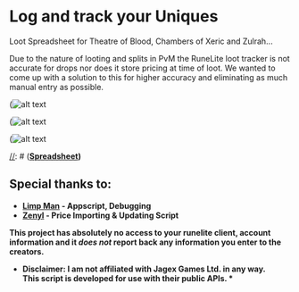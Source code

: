 # Log and track your Uniques 

Loot Spreadsheet for Theatre of Blood, Chambers of Xeric and Zulrah...

Due to the nature of looting and splits in PvM the RuneLite loot tracker is not accurate for drops nor does it store pricing at time of loot.
We wanted to come up with a solution to this for higher accuracy and eliminating as much manual entry as possible.

[//]: # "link to the spreadsheet"

(![alt text](https://i.imgur.com/3NSb7ZY.png)

(![alt text](https://i.imgur.com/oYkPK5b.png)

(![alt text](https://i.imgur.com/bhiQszv.png)


[//]: # "link to the spreadsheet"

[//]: # ([<b>Spreadsheet<b/>](https://docs.google.com/spreadsheets/d/1PiCZGk03lDeHodVCyLBzJ9BflRxvetrRUPNP__26wsU/edit?usp=sharing))


 
 
 





## Special thanks to:

* [**Limp Man**](https://twitch.tv/limp_man) - Appscript, Debugging
* [**Zenyl**](https://reddit.com/u/zenyl) - Price Importing & Updating Script

**This project has absolutely no access to your runelite client, account information and it *does not* report back any information you enter to the creators.**

* **Disclaimer**: I am not affiliated with Jagex Games Ltd. in any way.<br> This script is developed for use with their public APIs. *

